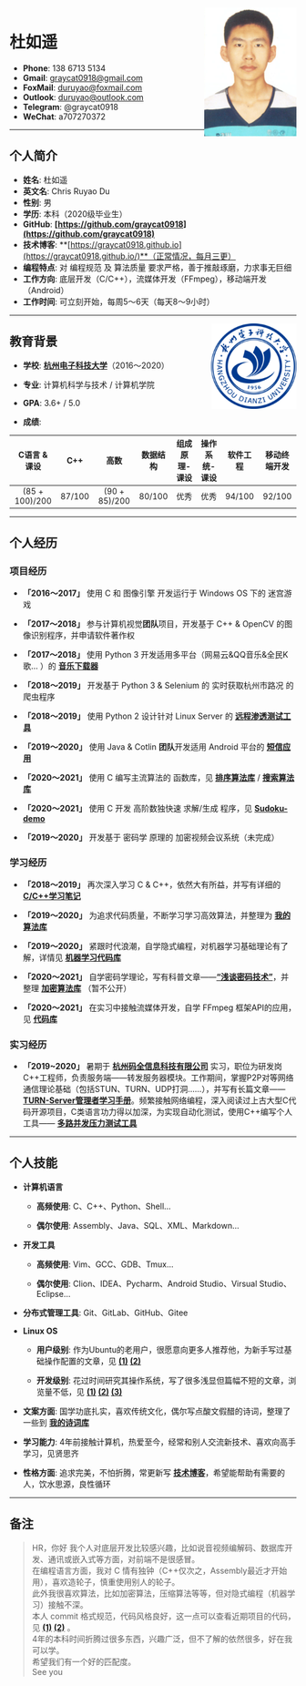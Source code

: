 
<img class="" src='img/dry.png' style='float:right; width:162.4px;height:226.4px'/>

<h1> 杜如遥</h1>

- **Phone**: 138 6713 5134
- **Gmail**: graycat0918@gmail.com
- **FoxMail**: duruyao@foxmail.com
- **Outlook**: duruyao@outlook.com
- **Telegram**: @graycat0918
- **WeChat**: a707270372

---

## 个人简介

- **姓名**: 杜如遥
- **英文名**: Chris Ruyao Du
- **性别**: 男
- **学历**: 本科（2020级毕业生）
- **GitHub**: **[https://github.com/graycat0918](https://github.com/graycat0918)**
- **技术博客**: **[https://graycat0918.github.io](https://graycat0918.github.io/)**（正常情况，每月三更）
- **编程特点**: 对 编程规范 及 算法质量 要求严格，善于推敲琢磨，力求事无巨细
- **工作方向**: 底层开发（C/C++），流媒体开发（FFmpeg），移动端开发（Android）
- **工作时间**: 可立刻开始，每周5～6天（每天8～9小时）

---

<img class="" src='img/hdu.png' style='float:right; width:150px;height:150px'/>

## 教育背景

- **学校**: **[杭州电子科技大学](http://www.hdu.edu.cn/)**（2016～2020）

- **专业**: 计算机科学与技术 / 计算机学院

- **GPA**: 3.6+ / 5.0

- **成绩**:

C语言 & 课设 | C++ | 高数 | 数据结构 | 组成原理-课设 | 操作系统-课设 | 软件工程 | 移动终端开发
:---: | :---: | :---: | :---: | :---: | :---: | :---: | :---:
(85 + 100)/200 | 87/100 | (90 + 85)/200 | 80/100 | 优秀 | 优秀 | 94/100 | 92/100

---

## 个人经历

### 项目经历

- **「2016～2017」** 使用 C 和 图像引擎 开发运行于 Windows OS 下的 迷宫游戏

- **「2017～2018」** 参与计算机视觉**团队**项目，开发基于 C++ & OpenCV 的图像识别程序，并申请软件著作权

- **「2017～2018」** 使用 Python 3 开发适用多平台（网易云&QQ音乐&全民K歌… ）的 **[音乐下载器](https://github.com/graycat0918/get-tool)**

- **「2018～2019」** 开发基于 Python 3 & Selenium 的 实时获取杭州市路况 的 爬虫程序

- **「2018～2019」** 使用 Python 2 设计针对 Linux Server 的 **[远程渗透测试工具](https://github.com/graycat0918/control-tool)**

- **「2019～2020」** 使用 Java & Cotlin **团队**开发适用 Android 平台的 **[短信应用](https://github.com/graycat0918/messages-app)**

- **「2020～2021」** 使用 C 编写主流算法的 函数库，见 **[排序算法库](https://github.com/graycat0918/sort-algo-demo)** / **[搜索算法库](https://github.com/graycat0918/search-algo-demo)**

- **「2020～2021」** 使用 C 开发 高阶数独快速 求解/生成 程序，见 **[Sudoku-demo](https://github.com/graycat0918/sudoku-demo)**

- **「2019～2020」** 开发基于 密码学 原理的 加密视频会议系统（未完成）

### 学习经历

- **「2018～2019」** 再次深入学习 C & C++，依然大有所益，并写有详细的 **[C/C++学习笔记](https://github.com/graycat0918/cxx-learn)**

- **「2019～2020」** 为追求代码质量，不断学习学习高效算法，并整理为 **[我的算法库](https://github.com/graycat0918/algorithm-learn)**

- **「2019～2020」** 紧跟时代浪潮，自学隐式编程，对机器学习基础理论有了解，详情见 **[机器学习代码库](https://github.com/graycat0918/machine-learn)**

- **「2020～2021」** 自学密码学理论，写有科普文章——**[“浅谈密码技术”](https://graycat0918.github.io/2019/12/11/cryptography-1/)**，并整理 **[加密算法库](https://github.com/graycat0918/cryptography-learn)** （暂不公开）

- **「2020～2021」** 在实习中接触流媒体开发，自学 FFmpeg 框架API的应用，见 **[代码库](https://github.com/graycat0918/media-demo)**

### 实习经历

- **「2019~2020」** 暑期于 **[杭州码全信息科技有限公司](http://www.codvision.com/maquan)** 实习，职位为研发岗C++工程师，负责服务端——转发服务器模块。工作期间，掌握P2P对等网络通信理论基础（包括STUN、TURN、UDP打洞......），并写有长篇文章—— **[TURN-Server管理者学习手册](https://github.com/graycat0918/turn-server-learn)**。频繁接触网络编程，深入阅读过上古大型C代码开源项目，C类语言功力得以加深，为实现自动化测试，使用C++编写个人工具—— **[多路并发压力测试工具](https://github.com/graycat0918/turn-server-test-tool)**

---

## 个人技能

- **计算机语言**
    - **高频使用**: C、C++、Python、Shell…

    - **偶尔使用**: Assembly、Java、SQL、XML、Markdown…


- **开发工具**
    - **高频使用**: Vim、GCC、GDB、Tmux...

    - **偶尔使用**: Clion、IDEA、Pycharm、Android Studio、Virsual Studio、Eclipse…

- **分布式管理工具**: Git、GitLab、GitHub、Gitee

- **Linux OS**
    - **用户级别**: 作为Ubuntu的老用户，很愿意向更多人推荐他，为新手写过基础操作配置的文章，见 **[(1)](https://graycat0918.github.io/2018/11/03/linux-base-1/#more) [(2)](https://graycat0918.github.io/2019/09/06/linux-base-2/#more)**

    - **开发级别**: 花过时间研究其操作系统，写了很多浅显但篇幅不短的文章，浏览量不低，见 **[(1)](https://graycat0918.github.io/2018/10/02/compile-kernel/#more) [(2)](https://graycat0918.github.io/2018/10/10/kernel-modules-program/#more) [(3)](https://graycat0918.github.io/2018/10/31/process-management/#more)**

- **文案方面**: 国学功底扎实，喜欢传统文化，偶尔写点酸文假醋的诗词，整理了一些到 **[我的诗词库](https://github.com/graycat0918/my-poem)**

- **学习能力**: 4年前接触计算机，热爱至今，经常和别人交流新技术、喜欢向高手学习，见贤思齐

- **性格方面**: 追求完美，不怕折腾，常更新写 **[技术博客](https://graycat0918.github.io/)**，希望能帮助有需要的人，饮水思源，良性循环

---

## 备注


> HR，你好
我个人对底层开发比较感兴趣，比如说音视频编解码、数据库开发、通讯或嵌入式等方面，对前端不是很感冒。  
在编程语言方面，我对 C 情有独钟（C++仅次之，Assembly最近才开始用），喜欢造轮子，慎重使用别人的轮子。  
此外我很喜欢算法，比如加密算法，压缩算法等等，但对隐式编程（机器学习）接触不深。    
本人 commit 格式规范，代码风格良好，这一点可以查看近期项目的代码，见 **[(1)](https://github.com/graycat0918/sudoku-demo/blob/master/src/sudoku.c) [(2)](https://github.com/graycat0918/sort-algo-demo/blob/master/src/sort_algo.h)** 。     
4年的本科时间折腾过很多东西，兴趣广泛，但不了解的依然很多，好在我可以学。   
希望我们有一个好的匹配度。  
See you
